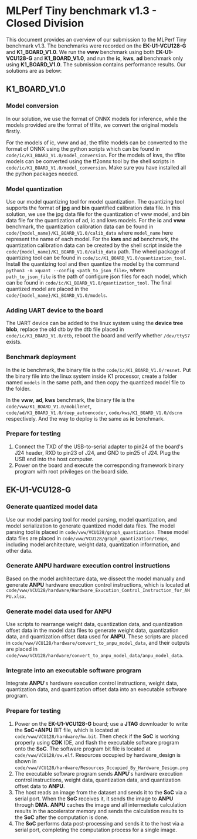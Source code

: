 # MLPerf Tiny benchmark v1.3 - Closed Division

This document provides an overview of our submission to the MLPerf Tiny benchmark v1.3. The benchmarks were recorded on the **EK-U1-VCU128-G** and **K1_BOARD_V1.0**. We run the **vww** benchmark using both **EK-U1-VCU128-G** and **K1_BOARD_V1.0**, and run the **ic**, **kws**, **ad** benchmark only using **K1_BOARD_V1.0**. The submission contains performance results. Our solutions are as below: 

## K1_BOARD_V1.0

### Model conversion

In our solution, we use the format of ONNX models for inference, while the models provided are the format of tflite, we convert the original models firstly.

For the models of ic, vww and ad, the tflite models can be converted to the format of ONNX using the python scripts which can be found in ```code/ic/K1_BOARD_V1.0/model_conversion```. For the models of kws, the tflite models can be converted using the tf2onnx tool by the shell scripts in ```code/ic/K1_BOARD_V1.0/model_conversion```. Make sure you have installed all the python packages needed.

### Model quantization

Use our model quantizing tool for model quantization. The quantizing tool supports the format of **jpg** and **bin** quantified calibration data file. In this solution, we use the jpg data file for the quantization of vww model, and bin data file for the quantization of ad, ic and kws models. For the **ic** and **vww** benchmark, the quantization calibration data can be found in ```code/{model_name}/K1_BOARD_V1.0/calib_data``` where ```model_name``` here represent the name of each model. For the **kws** and **ad** benchmark, the quantization calibration data can be created by the shell script inside the ```code/{model_name}/K1_BOARD_V1.0/calib_data``` path. The wheel package of quantizing tool can be found in ```code/ic/K1_BOARD_V1.0/quantization_tool```. Install the quantizing tool and then quantize the model by the command ```python3 -m xquant --config <path_to_json_file>```, where ```path_to_json_file``` is the path of configure json files for each model, which can be found in ```code/ic/K1_BOARD_V1.0/quantization_tool```. The final quantized model are placed in the ```code/{model_name}/K1_BOARD_V1.0/models```.

### Adding UART device to the board

The UART device can be added to the linux system using the **device tree blob**, replace the old dtb by the dtb file placed in ```code/ic/K1_BOARD_V1.0/dtb```, reboot the board and verify whether ```/dev/ttyS7``` exists.

### Benchmark deployment

In the **ic** benchmark, the binary file is the ```code/ic/K1_BOARD_V1.0/resnet```.  Put the binary file into the linux system inside K1 processor, create a folder named ```models``` in the same path, and then copy the quantized model file to the folder.

In the **vww**, **ad**, **kws** benchmark, the binary file is the  ```code/vww/K1_BOARD_V1.0/mobilenet```, ```code/ad/K1_BOARD_V1.0/deep_autoencoder```, ```code/kws/K1_BOARD_V1.0/dscnn``` respectively. And the way to deploy is the same as **ic** benchmark.

### Prepare for testing

1. Connect the TXD of the USB-to-serial adapter to pin24 of the board's J24 header, RXD to pin23 of J24, and GND to pin25 of J24. Plug the USB end into the host computer.
2. Power on the board and execute the corresponding framework binary program with root privileges on the board side.

## EK-U1-VCU128-G

### Generate quantized model data

Use our model parsing tool for model parsing, model quantization, and model serialization to generate quantized model data files. The model parsing tool is placed in ```code/vww/VCU128/graph_quantization```. These model data files are placed in ```code/vww/VCU128/graph_quantization/temps```, including model architecture, weight data, quantization information, and other data.

### Generate ANPU hardware execution control instructions

Based on the model architecture data, we dissect the model manually and generate **ANPU** hardware execution control instructions, which is located at ```code/vww/VCU128/hardware/Hardware_Exucution_Control_Instruction_for_ANPU.xlsx```. 

### Generate model data used for ANPU

Use scripts to rearrange weight data, quantization data, and quantization offset data in the model data files to generate weight data, quantization data, and quantization offset data used for **ANPU**. These scripts are placed in ```code/vww/VCU128/hardware/convert_to_anpu_model_data```, and their outputs are placed in ```code/vww/VCU128/hardware/convert_to_anpu_model_data/anpu_model_data```.

### Integrate into an executable software program

Integrate **ANPU**'s hardware execution control instructions, weight data, quantization data, and quantization offset data into an executable software program.

### Prepare for testing

1. Power on the **EK-U1-VCU128-G** board; use a **JTAG** downloader to write the **SoC+ANPU** BIT file, which is located at ```code/vww/VCU128/hardware/hw.bit```. Then check if the **SoC** is working properly using **CDK** IDE, and flash the executable software program onto the **SoC**. The software program bit file is located at ```code/vww/VCU128/sw.elf```. Resources occupied by hardware_design is shown in ```code/vww/VCU128/hardware/Resources_Occupied_By_Hardware_Design.png```
2. The executable software program sends **ANPU**'s hardware execution control instructions, weight data, quantization data, and quantization offset data to **ANPU**.
3. The host reads an image from the dataset and sends it to the **SoC** via a serial port. When the **SoC** receives it, it sends the image to **ANPU** through **DMA**. **ANPU** caches the image and all intermediate calculation results in the accelerator memory and sends the calculation results to the **SoC** after the computation is done.
4. The **SoC** performs data post-processing and sends it to the host via a serial port, completing the computation process for a single image.